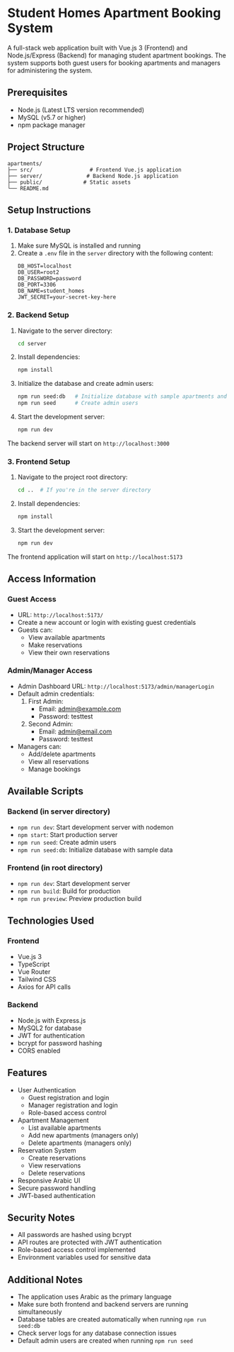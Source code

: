# Student Homes Apartment Booking System

A full-stack web application built with Vue.js 3 (Frontend) and Node.js/Express (Backend) for managing student apartment bookings. The system supports both guest users for booking apartments and managers for administering the system.

## Prerequisites

- Node.js (Latest LTS version recommended)
- MySQL (v5.7 or higher)
- npm package manager

## Project Structure

```
apartments/
├── src/                  # Frontend Vue.js application
├── server/              # Backend Node.js application
├── public/             # Static assets
└── README.md
```

## Setup Instructions

### 1. Database Setup

1. Make sure MySQL is installed and running
2. Create a `.env` file in the `server` directory with the following content:
   ```
   DB_HOST=localhost
   DB_USER=root2
   DB_PASSWORD=password
   DB_PORT=3306
   DB_NAME=student_homes
   JWT_SECRET=your-secret-key-here
   ```

### 2. Backend Setup

1. Navigate to the server directory:
   ```bash
   cd server
   ```

2. Install dependencies:
   ```bash
   npm install
   ```

3. Initialize the database and create admin users:
   ```bash
   npm run seed:db   # Initialize database with sample apartments and users
   npm run seed      # Create admin users
   ```

4. Start the development server:
   ```bash
   npm run dev
   ```

The backend server will start on `http://localhost:3000`

### 3. Frontend Setup

1. Navigate to the project root directory:
   ```bash
   cd ..  # If you're in the server directory
   ```

2. Install dependencies:
   ```bash
   npm install
   ```

3. Start the development server:
   ```bash
   npm run dev
   ```

The frontend application will start on `http://localhost:5173`

## Access Information

### Guest Access
- URL: `http://localhost:5173/`
- Create a new account or login with existing guest credentials
- Guests can:
  - View available apartments
  - Make reservations
  - View their own reservations

### Admin/Manager Access
- Admin Dashboard URL: `http://localhost:5173/admin/managerLogin`
- Default admin credentials:
  1. First Admin:
     - Email: admin@example.com
     - Password: testtest
  2. Second Admin:
     - Email: admin@email.com
     - Password: testtest
- Managers can:
  - Add/delete apartments
  - View all reservations
  - Manage bookings

## Available Scripts

### Backend (in server directory)
- `npm run dev`: Start development server with nodemon
- `npm start`: Start production server
- `npm run seed`: Create admin users
- `npm run seed:db`: Initialize database with sample data

### Frontend (in root directory)
- `npm run dev`: Start development server
- `npm run build`: Build for production
- `npm run preview`: Preview production build

## Technologies Used

### Frontend
- Vue.js 3
- TypeScript
- Vue Router
- Tailwind CSS
- Axios for API calls

### Backend
- Node.js with Express.js
- MySQL2 for database
- JWT for authentication
- bcrypt for password hashing
- CORS enabled

## Features

- User Authentication
  - Guest registration and login
  - Manager registration and login
  - Role-based access control
- Apartment Management
  - List available apartments
  - Add new apartments (managers only)
  - Delete apartments (managers only)
- Reservation System
  - Create reservations
  - View reservations
  - Delete reservations
- Responsive Arabic UI
- Secure password handling
- JWT-based authentication

## Security Notes

- All passwords are hashed using bcrypt
- API routes are protected with JWT authentication
- Role-based access control implemented
- Environment variables used for sensitive data

## Additional Notes

- The application uses Arabic as the primary language
- Make sure both frontend and backend servers are running simultaneously
- Database tables are created automatically when running `npm run seed:db`
- Check server logs for any database connection issues
- Default admin users are created when running `npm run seed`
